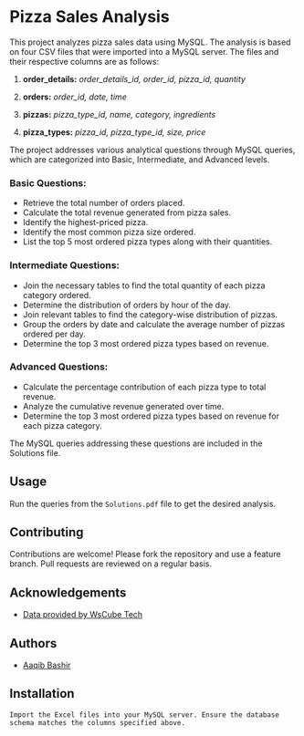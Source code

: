 # Pizza Sales Analysis

This project analyzes pizza sales data using MySQL. The analysis is based on four CSV files that were imported into a MySQL server. The files and their respective columns are as follows:

1. **order_details:** *order_details_id, order_id, pizza_id, quantity* 

2. **orders:** *order_id, date, time*

3. **pizzas:** *pizza_type_id, name, category, ingredients* 

4. **pizza_types:** *pizza_id, pizza_type_id, size, price*

The project addresses various analytical questions through MySQL queries, which are categorized into Basic, Intermediate, and Advanced levels.

### Basic Questions:

* Retrieve the total number of orders placed.
* Calculate the total revenue generated from pizza sales.
* Identify the highest-priced pizza.
* Identify the most common pizza size ordered.
* List the top 5 most ordered pizza types along with their quantities.

### Intermediate Questions:

* Join the necessary tables to find the total quantity of each pizza category ordered.
* Determine the distribution of orders by hour of the day.
* Join relevant tables to find the category-wise distribution of pizzas.
* Group the orders by date and calculate the average number of pizzas ordered per day.
* Determine the top 3 most ordered pizza types based on revenue.

### Advanced Questions:

* Calculate the percentage contribution of each pizza type to total revenue.
* Analyze the cumulative revenue generated over time.
* Determine the top 3 most ordered pizza types based on revenue for each pizza category.

The MySQL queries addressing these questions are included in the Solutions file.

## Usage
Run the queries from the ``` Solutions.pdf ``` file to get the desired analysis.
## Contributing

Contributions are welcome! 
Please fork the repository and use a feature branch. Pull requests are reviewed on a regular basis.

## Acknowledgements

 - [Data provided by WsCube Tech](https://github.com/Ayushi0214/pizza-sales---SQL)
 
## Authors

- [Aaqib Bashir](https://www.linkedin.com/in/bashiraaqib/)
  
## Installation

```
Import the Excel files into your MySQL server. Ensure the database schema matches the columns specified above. 


